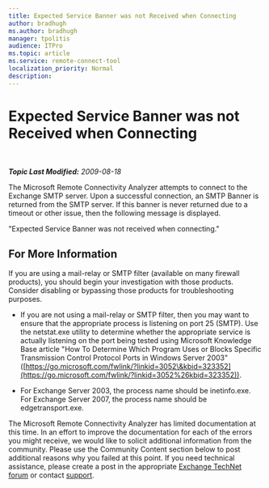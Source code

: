```yaml
---
title: Expected Service Banner was not Received when Connecting
author: bradhugh
ms.author: bradhugh
manager: tpolitis
audience: ITPro 
ms.topic: article 
ms.service: remote-connect-tool
localization_priority: Normal
description: 
---
```


<div data-xmlns="https://www.w3.org/1999/xhtml">

<div class="topic" data-xmlns="https://www.w3.org/1999/xhtml" data-msxsl="urn:schemas-microsoft-com:xslt" data-cs="https://msdn.microsoft.com/">

<div data-asp="https://msdn2.microsoft.com/asp">

# Expected Service Banner was not Received when Connecting

</div>

<div id="mainSection">

<div id="mainBody">

<span> </span>

_**Topic Last Modified:** 2009-08-18_

The Microsoft Remote Connectivity Analyzer attempts to connect to the Exchange SMTP server. Upon a successful connection, an SMTP Banner is returned from the SMTP server. If this banner is never returned due to a timeout or other issue, then the following message is displayed.

"Expected Service Banner was not received when connecting."

<div>

## For More Information

If you are using a mail-relay or SMTP filter (available on many firewall products), you should begin your investigation with those products. Consider disabling or bypassing those products for troubleshooting purposes.

  - If you are not using a mail-relay or SMTP filter, then you may want to ensure that the appropriate process is listening on port 25 (SMTP). Use the netstat.exe utility to determine whether the appropriate service is actually listening on the port being tested using Microsoft Knowledge Base article "How To Determine Which Program Uses or Blocks Specific Transmission Control Protocol Ports in Windows Server 2003" ([https://go.microsoft.com/fwlink/?linkid=3052\&kbid=323352](https://go.microsoft.com/fwlink/?linkid=3052%26kbid=323352)).

  - For Exchange Server 2003, the process name should be inetinfo.exe. For Exchange Server 2007, the process name should be edgetransport.exe.

The Microsoft Remote Connectivity Analyzer has limited documentation at this time. In an effort to improve the documentation for each of the errors you might receive, we would like to solicit additional information from the community. Please use the Community Content section below to post additional reasons why you failed at this point. If you need technical assistance, please create a post in the appropriate [Exchange TechNet forum](https://go.microsoft.com/fwlink/?linkid=73420) or contact [support](https://go.microsoft.com/fwlink/?linkid=8158).

</div>

</div>

<span> </span>

</div>

</div>

</div>

